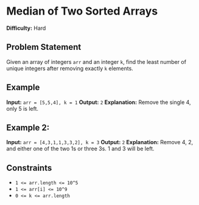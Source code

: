 # Median of Two Sorted Arrays

**Difficulty:** Hard

## Problem Statement

Given an array of integers `arr` and an integer `k`, find the least number of unique integers after removing exactly `k` elements.

## Example

**Input:** `arr = [5,5,4], k = 1`
**Output:** `2`
**Explanation:** Remove the single 4, only 5 is left.

## Example 2:

**Input:** `arr = [4,3,1,1,3,3,2], k = 3`
**Output:** `2`
**Explanation:** Remove 4, 2, and either one of the two 1s or three 3s. 1 and 3 will be left.

## Constraints

- `1 <= arr.length <= 10^5`
- `1 <= arr[i] <= 10^9`
- `0 <= k <= arr.length`
